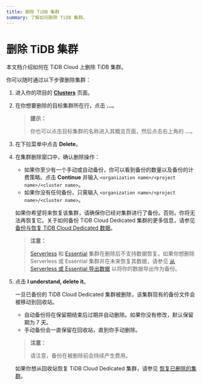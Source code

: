 ```yaml
---
title: 删除 TiDB 集群
summary: 了解如何删除 TiDB 集群。
---
```


# 删除 TiDB 集群

本文档介绍如何在 TiDB Cloud 上删除 TiDB 集群。

你可以随时通过以下步骤删除集群：

1. 进入你的项目的 [**Clusters**](https://tidbcloud.com/project/clusters) 页面。
2. 在你想要删除的目标集群所在行，点击 **...**。

    > **提示：**
    >
    > 你也可以点击目标集群的名称进入其概览页面，然后点击右上角的 **...**。

3. 在下拉菜单中点击 **Delete**。
4. 在集群删除窗口中，确认删除操作：

    - 如果你至少有一个手动或自动备份，你可以看到备份的数量以及备份的计费策略。点击 **Continue** 并输入 `<organization name>/<project name>/<cluster name>`。
    - 如果你没有任何备份，只需输入 `<organization name>/<project name>/<cluster name>`。

    如果你希望将来恢复该集群，请确保你已经对集群进行了备份。否则，你将无法再恢复它。关于如何备份 TiDB Cloud Dedicated 集群的更多信息，请参见 [备份与恢复 TiDB Cloud Dedicated 数据](/tidb-cloud/backup-and-restore.md)。

    > **注意：**
    >
    > [Serverless](/tidb-cloud/select-cluster-tier.md#tidb-cloud-serverless) 和 [Essential](/tidb-cloud/select-cluster-tier.md#essential) 集群在删除后不支持数据恢复。如果你想删除 Serverless 或 Essential 集群并在未来恢复其数据，请参见 [从 Serverless 或 Essential 导出数据](/tidb-cloud/serverless-export.md) 以将你的数据导出作为备份。

5. 点击 **I understand, delete it**。

    一旦已备份的 TiDB Cloud Dedicated 集群被删除，该集群现有的备份文件会被移动到回收站。

    - 自动备份将在保留期结束后过期并自动删除。如果你没有修改，默认保留期为 7 天。
    - 手动备份会一直保留在回收站，直到你手动删除。

    > **注意：**
    >
    > 请注意，备份在被删除前会持续产生费用。

    如果你想从回收站恢复 TiDB Cloud Dedicated 集群，请参见 [恢复已删除的集群](/tidb-cloud/backup-and-restore.md#restore-a-deleted-cluster)。